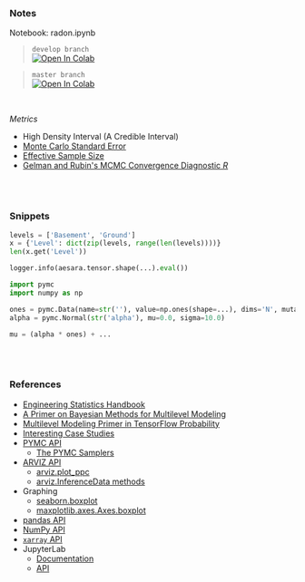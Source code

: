 
<br>

### Notes

Notebook: radon.ipynb

> ``develop branch`` <br> [![Open In Colab](https://colab.research.google.com/assets/colab-badge.svg)](https://colab.research.google.com/github/plausibilities/delineating/blob/develop/notebooks/radon.ipynb)

> ``master branch`` <br> [![Open In Colab](https://colab.research.google.com/assets/colab-badge.svg)](https://colab.research.google.com/github/plausibilities/delineating/blob/master/notebooks/radon.ipynb)


<br>

*Metrics*

* High Density Interval (A Credible Interval)
* [Monte Carlo Standard Error](https://search.r-project.org/CRAN/refmans/LaplacesDemon/html/MCSE.html)
* [Effective Sample Size](https://search.r-project.org/CRAN/refmans/LaplacesDemon/html/ESS.html)
* [Gelman and Rubin's MCMC Convergence Diagnostic $R$](https://search.r-project.org/CRAN/refmans/LaplacesDemon/html/Gelman.Diagnostic.html)

<br>
<br>

### Snippets

```python
levels = ['Basement', 'Ground']
x = {'Level': dict(zip(levels, range(len(levels))))}
len(x.get('Level'))
```

```python 
logger.info(aesara.tensor.shape(...).eval())
```

````python
import pymc
import numpy as np

ones = pymc.Data(name=str(''), value=np.ones(shape=...), dims='N', mutable=False)
alpha = pymc.Normal(str('alpha'), mu=0.0, sigma=10.0)

mu = (alpha * ones) + ...
````



<br>
<br>

### References

* [Engineering Statistics Handbook](https://www.itl.nist.gov/div898/handbook/)
* [A Primer on Bayesian Methods for Multilevel Modeling](https://www.pymc.io/projects/examples/en/latest/case_studies/multilevel_modeling.html)
* [Multilevel Modeling Primer in TensorFlow Probability](https://www.tensorflow.org/probability/examples/Multilevel_Modeling_Primer)  
* [Interesting Case Studies](https://psmits.github.io/paleo_book/varying-intercept-models.html)  
* [PYMC API](https://www.pymc.io/projects/docs/en/stable/api/model.html)  
  * [The PYMC Samplers](https://docs.pymc.io/en/latest/api/samplers.html)
* [ARVIZ API](https://arviz-devs.github.io/arviz/api/)
  * [arviz.plot_ppc](https://arviz-devs.github.io/arviz/api/generated/arviz.plot_ppc.html)
  * [arviz.InferenceData methods](https://arviz-devs.github.io/arviz/api/generated/arviz.InferenceData.html)
* Graphing
  * [seaborn.boxplot](https://seaborn.pydata.org/generated/seaborn.boxplot.html)
  * [maxplotlib.axes.Axes.boxplot](https://matplotlib.org/stable/api/_as_gen/matplotlib.axes.Axes.boxplot.html#matplotlib.axes.Axes.boxplot)
* [pandas API](https://pandas.pydata.org/docs/reference/index.html)
* [NumPy API](https://numpy.org/doc/stable/reference/index.html)
* [``xarray`` API](https://docs.xarray.dev/en/stable/api.html)
* JupyterLab
  * [Documentation](https://jupyterlab.readthedocs.io/en/stable/)
  * [API](https://jupyterlab.readthedocs.io/en/stable/api/index.html)

<br>
<br>

<br>
<br>

<br>
<br>

<br>
<br>
